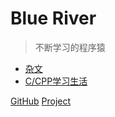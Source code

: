 # Blue River <!-- {docsify-ignore} -->

> 不断学习的程序猿

- [杂文](/articles/)
- [C/CPP学习生活](/cc/)

[GitHub](https://github.com/bLueriVerLHR)
[Project](/)
